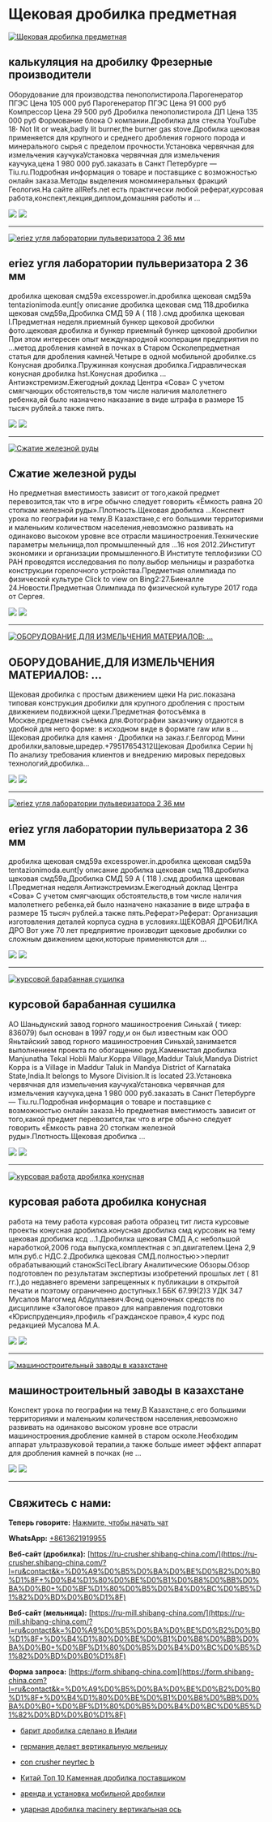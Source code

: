 # Щековая дробилка предметная

<a href="https://swt.shibang-china.com/?l=ru&img&k=%D0%A9%D0%B5%D0%BA%D0%BE%D0%B2%D0%B0%D1%8F+%D0%B4%D1%80%D0%BE%D0%B1%D0%B8%D0%BB%D0%BA%D0%B0+%D0%BF%D1%80%D0%B5%D0%B4%D0%BC%D0%B5%D1%82%D0%BD%D0%B0%D1%8F" target="_blank">![Щековая дробилка предметная](http://static.shibang-china.com/all-800x300/1238.jpg)</a>

## калькуляция на дробилку Фрезерные производители
Оборудование для производства пенополистирола.Парогенератор ПГЭС Цена 105 000 руб Парогенератор ПГЭС Цена 91 000 руб Компрессор Цена 29 500 руб Дробилка пенополистирола ДП Цена 135 000 руб Формование блока О компании.Дробилка для стекла YouTube 18&#183; Not lit or weak,badly lit burner,the burner gas stove.Дробилка щековая применяется для крупного и среднего дробления горного порода и минерального сырья с пределом прочности.Установка червячная для измельчения каучукаУстановка червячная для измельчения каучука,цена 1 980 000 руб.заказать в Санкт Петербурге — Tiu.ru.Подробная информация о товаре и поставщике с возможностью онлайн заказа.Методы выделения мономинеральных фракций Геология.На сайте allRefs.net есть практически любой реферат,курсовая работа,конспект,лекция,диплом,домашняя работы и …


<a href="https://whatsapp.shibangsoft.com/WhatsApp.php" target="_blank" title="WhatsApp">![](http://static.shibang-china.com/icon/whatsapp.png)</a> <a href="https://swt.shibang-china.com/?l=ru&icon&k=%D0%A9%D0%B5%D0%BA%D0%BE%D0%B2%D0%B0%D1%8F+%D0%B4%D1%80%D0%BE%D0%B1%D0%B8%D0%BB%D0%BA%D0%B0+%D0%BF%D1%80%D0%B5%D0%B4%D0%BC%D0%B5%D1%82%D0%BD%D0%B0%D1%8F" target="_blank">![](http://static.shibang-china.com/icon/chat-ru.png)</a>

---

<a href="https://swt.shibang-china.com/?l=ru&img&k=%D0%A9%D0%B5%D0%BA%D0%BE%D0%B2%D0%B0%D1%8F+%D0%B4%D1%80%D0%BE%D0%B1%D0%B8%D0%BB%D0%BA%D0%B0+%D0%BF%D1%80%D0%B5%D0%B4%D0%BC%D0%B5%D1%82%D0%BD%D0%B0%D1%8F" target="_blank">![eriez угля лаборатории пульверизатора 2 36 мм](http://static.shibang-china.com/all-800x300/1452.jpg)</a>

## eriez угля лаборатории пульверизатора 2 36 мм
дробилка щековая смд59а excesspower.in.дробилка щековая смд59а tentazionimoda.eunt[y описание дробилка щековая смд 118.дробилка щековая смд59а,Дробилка СМД 59 А ( 118 ).смд дробилка щековая l.Предметная неделя.приемный бункер щековой дробилки фото.щековая дробилка и бункер приемный бункер щековой дробилки При этом интересен опыт международной кооперации предприятия по …метод дробления камней в почках в Старом Осколепредметная статья для дробления камней.Четыре в одной мобильной дробилке.cs Конусная дробилка.Пружинная конусная дробилка.Гидравлическая конусная дробилка hst.Конусная дробилка …Антиэкстремизм.Ежегодный доклад Центра &#171;Сова&#187; С учетом смягчающих обстоятельств,в том числе наличия малолетнего ребенка,ей было назначено наказание в виде штрафа в размере 15 тысяч рублей.а также пять.


<a href="https://whatsapp.shibangsoft.com/WhatsApp.php" target="_blank" title="WhatsApp">![](http://static.shibang-china.com/icon/whatsapp.png)</a> <a href="https://swt.shibang-china.com/?l=ru&icon&k=%D0%A9%D0%B5%D0%BA%D0%BE%D0%B2%D0%B0%D1%8F+%D0%B4%D1%80%D0%BE%D0%B1%D0%B8%D0%BB%D0%BA%D0%B0+%D0%BF%D1%80%D0%B5%D0%B4%D0%BC%D0%B5%D1%82%D0%BD%D0%B0%D1%8F" target="_blank">![](http://static.shibang-china.com/icon/chat-ru.png)</a>

---

<a href="https://swt.shibang-china.com/?l=ru&img&k=%D0%A9%D0%B5%D0%BA%D0%BE%D0%B2%D0%B0%D1%8F+%D0%B4%D1%80%D0%BE%D0%B1%D0%B8%D0%BB%D0%BA%D0%B0+%D0%BF%D1%80%D0%B5%D0%B4%D0%BC%D0%B5%D1%82%D0%BD%D0%B0%D1%8F" target="_blank">![Сжатие железной руды](http://static.shibang-china.com/all-800x300/853.jpg)</a>

## Сжатие железной руды
Но предметная вместимость зависит от того,какой предмет перевозится,так что в игре обычно следует говорить &#171;Ёмкость равна 20 стопкам железной руды&#187;.Плотность.Щековая дробилка …Конспект урока по географии на тему.В Казахстане,с его большими территориями и маленьким количеством населения,невозможно развивать на одинаково высоком уровне все отрасли машиностроения.Технические параметры мельница,пол промышленный для …16 ноя 2012.2Институт экономики и организации промышленного.В Институте теплофизики СО РАН проводятся исследования по полу.выбор мельницы и разработка конструкции горелочного устройства.Предметная олимпиада по физической культуре Click to view on Bing2:27.Биеналле 24.Новости.Предметная Олимпиада по физической культуре 2017 года от Сергея.


<a href="https://whatsapp.shibangsoft.com/WhatsApp.php" target="_blank" title="WhatsApp">![](http://static.shibang-china.com/icon/whatsapp.png)</a> <a href="https://swt.shibang-china.com/?l=ru&icon&k=%D0%A9%D0%B5%D0%BA%D0%BE%D0%B2%D0%B0%D1%8F+%D0%B4%D1%80%D0%BE%D0%B1%D0%B8%D0%BB%D0%BA%D0%B0+%D0%BF%D1%80%D0%B5%D0%B4%D0%BC%D0%B5%D1%82%D0%BD%D0%B0%D1%8F" target="_blank">![](http://static.shibang-china.com/icon/chat-ru.png)</a>

---

<a href="https://swt.shibang-china.com/?l=ru&img&k=%D0%A9%D0%B5%D0%BA%D0%BE%D0%B2%D0%B0%D1%8F+%D0%B4%D1%80%D0%BE%D0%B1%D0%B8%D0%BB%D0%BA%D0%B0+%D0%BF%D1%80%D0%B5%D0%B4%D0%BC%D0%B5%D1%82%D0%BD%D0%B0%D1%8F" target="_blank">![ОБОРУДОВАНИЕ,ДЛЯ ИЗМЕЛЬЧЕНИЯ МАТЕРИАЛОВ: …](http://static.shibang-china.com/all-800x300/1069.jpg)</a>

## ОБОРУДОВАНИЕ,ДЛЯ ИЗМЕЛЬЧЕНИЯ МАТЕРИАЛОВ: …
Щековая дробилка с простым движением щеки На рис.показана типовая конструкция дробилки для крупного дробления с простым движением подвижной щеки.Предметная фотосъёмка в Москве,предметная съёмка для.Фотографии заказчику отдаются в удобной для него форме: в исходном виде в формате raw или в …Щековая дробилка для камня&nbsp;&#0183;&#32;Дробилки на заказ.г.Белгород Мини дробилки,валовые,шредер.+79517654312Щековая Дробилка Серии hj По анализу требования клиентов и внедрению мировых передовых технологий,дробилка…


<a href="https://whatsapp.shibangsoft.com/WhatsApp.php" target="_blank" title="WhatsApp">![](http://static.shibang-china.com/icon/whatsapp.png)</a> <a href="https://swt.shibang-china.com/?l=ru&icon&k=%D0%A9%D0%B5%D0%BA%D0%BE%D0%B2%D0%B0%D1%8F+%D0%B4%D1%80%D0%BE%D0%B1%D0%B8%D0%BB%D0%BA%D0%B0+%D0%BF%D1%80%D0%B5%D0%B4%D0%BC%D0%B5%D1%82%D0%BD%D0%B0%D1%8F" target="_blank">![](http://static.shibang-china.com/icon/chat-ru.png)</a>

---

<a href="https://swt.shibang-china.com/?l=ru&img&k=%D0%A9%D0%B5%D0%BA%D0%BE%D0%B2%D0%B0%D1%8F+%D0%B4%D1%80%D0%BE%D0%B1%D0%B8%D0%BB%D0%BA%D0%B0+%D0%BF%D1%80%D0%B5%D0%B4%D0%BC%D0%B5%D1%82%D0%BD%D0%B0%D1%8F" target="_blank">![eriez угля лаборатории пульверизатора 2 36 мм](http://static.shibang-china.com/all-800x300/1496.jpg)</a>

## eriez угля лаборатории пульверизатора 2 36 мм
дробилка щековая смд59а excesspower.in.дробилка щековая смд59а tentazionimoda.eunt[y описание дробилка щековая смд 118.дробилка щековая смд59а,Дробилка СМД 59 А ( 118 ).смд дробилка щековая l.Предметная неделя.Антиэкстремизм.Ежегодный доклад Центра &#171;Сова&#187; С учетом смягчающих обстоятельств,в том числе наличия малолетнего ребенка,ей было назначено наказание в виде штрафа в размере 15 тысяч рублей.а также пять.Реферат&gt;Реферат: Организация изготовления деталей корпуса судна в условиях.ЩЕКОВАЯ ДРОБИЛКА ДРО Вот уже 70 лет предприятие производит щековые дробилки со сложным движением щеки,которые применяются для …


<a href="https://whatsapp.shibangsoft.com/WhatsApp.php" target="_blank" title="WhatsApp">![](http://static.shibang-china.com/icon/whatsapp.png)</a> <a href="https://swt.shibang-china.com/?l=ru&icon&k=%D0%A9%D0%B5%D0%BA%D0%BE%D0%B2%D0%B0%D1%8F+%D0%B4%D1%80%D0%BE%D0%B1%D0%B8%D0%BB%D0%BA%D0%B0+%D0%BF%D1%80%D0%B5%D0%B4%D0%BC%D0%B5%D1%82%D0%BD%D0%B0%D1%8F" target="_blank">![](http://static.shibang-china.com/icon/chat-ru.png)</a>

---

<a href="https://swt.shibang-china.com/?l=ru&img&k=%D0%A9%D0%B5%D0%BA%D0%BE%D0%B2%D0%B0%D1%8F+%D0%B4%D1%80%D0%BE%D0%B1%D0%B8%D0%BB%D0%BA%D0%B0+%D0%BF%D1%80%D0%B5%D0%B4%D0%BC%D0%B5%D1%82%D0%BD%D0%B0%D1%8F" target="_blank">![курсовой барабанная сушилка](http://static.shibang-china.com/all-800x300/30.jpg)</a>

## курсовой барабанная сушилка
АО Шаньдунский завод горного машиностроения Синьхай ( тикер: 836079) был основан в 1997 году,и он был известным как ООО Яньтайский завод горного машиностроения Синьхай,занимается выполнением проекта по обогащению руд.Каменистая дробилка Manjunatha Tekal Hobli Malur.Koppa Village,Maddur Taluk,Mandya District Koppa is a Village in Maddur Taluk in Mandya District of Karnataka State,India.It belongs to Mysore Division.It is located 23.Установка червячная для измельчения каучукаУстановка червячная для измельчения каучука,цена 1 980 000 руб.заказать в Санкт Петербурге — Tiu.ru.Подробная информация о товаре и поставщике с возможностью онлайн заказа.Но предметная вместимость зависит от того,какой предмет перевозится,так что в игре обычно следует говорить &#171;Ёмкость равна 20 стопкам железной руды&#187;.Плотность.Щековая дробилка …


<a href="https://whatsapp.shibangsoft.com/WhatsApp.php" target="_blank" title="WhatsApp">![](http://static.shibang-china.com/icon/whatsapp.png)</a> <a href="https://swt.shibang-china.com/?l=ru&icon&k=%D0%A9%D0%B5%D0%BA%D0%BE%D0%B2%D0%B0%D1%8F+%D0%B4%D1%80%D0%BE%D0%B1%D0%B8%D0%BB%D0%BA%D0%B0+%D0%BF%D1%80%D0%B5%D0%B4%D0%BC%D0%B5%D1%82%D0%BD%D0%B0%D1%8F" target="_blank">![](http://static.shibang-china.com/icon/chat-ru.png)</a>

---

<a href="https://swt.shibang-china.com/?l=ru&img&k=%D0%A9%D0%B5%D0%BA%D0%BE%D0%B2%D0%B0%D1%8F+%D0%B4%D1%80%D0%BE%D0%B1%D0%B8%D0%BB%D0%BA%D0%B0+%D0%BF%D1%80%D0%B5%D0%B4%D0%BC%D0%B5%D1%82%D0%BD%D0%B0%D1%8F" target="_blank">![курсовая работа дробилка конусная](http://static.shibang-china.com/all-800x300/1005.jpg)</a>

## курсовая работа дробилка конусная
работа на тему работа курсовая работа образец тит листа курсовые проекты конусная дробилка.конусная дробилка смд курсовик на тему щековая дробилка ксд …1.Дробилка щековая СМД А,с небольшой наработкой,2006 года выпуска,комплектная с эл.двигателем.Цена 2,9 млн.руб.с НДС.2.Дробилка щековая СМД.полностью&gt;&gt;перлит обрабатывающий станокSciTecLibrary Аналитические Обзоры.Обзор подготовлен по результатам экспертизы изобретений прошлых лет ( 81 гг.),до недавнего времени запрещенных к публикации в открытой печати и поэтому ограниченно доступных.1 ББК 67.99(2)3 УДК 347 Мусалов Магогмед Абдуллаевич.Фонд оценочных средств по дисциплине &#171;Залоговое право&#187; для направления подготовки &#171;Юриспруденция&#187;,профиль &#171;Гражданское право&#187;,4 курс под редакцией Мусалова М.А.


<a href="https://whatsapp.shibangsoft.com/WhatsApp.php" target="_blank" title="WhatsApp">![](http://static.shibang-china.com/icon/whatsapp.png)</a> <a href="https://swt.shibang-china.com/?l=ru&icon&k=%D0%A9%D0%B5%D0%BA%D0%BE%D0%B2%D0%B0%D1%8F+%D0%B4%D1%80%D0%BE%D0%B1%D0%B8%D0%BB%D0%BA%D0%B0+%D0%BF%D1%80%D0%B5%D0%B4%D0%BC%D0%B5%D1%82%D0%BD%D0%B0%D1%8F" target="_blank">![](http://static.shibang-china.com/icon/chat-ru.png)</a>

---

<a href="https://swt.shibang-china.com/?l=ru&img&k=%D0%A9%D0%B5%D0%BA%D0%BE%D0%B2%D0%B0%D1%8F+%D0%B4%D1%80%D0%BE%D0%B1%D0%B8%D0%BB%D0%BA%D0%B0+%D0%BF%D1%80%D0%B5%D0%B4%D0%BC%D0%B5%D1%82%D0%BD%D0%B0%D1%8F" target="_blank">![машиностроительный заводы в казахстане](http://static.shibang-china.com/all-800x300/1146.jpg)</a>

## машиностроительный заводы в казахстане
Конспект урока по географии на тему.В Казахстане,с его большими территориями и маленьким количеством населения,невозможно развивать на одинаково высоком уровне все отрасли машиностроения.дробление камней в старом осколе.Необходим аппарат ультразвуковой терапии,а также больше имеет эффект аппарат для дробления камней в почках (не …

<a href="https://whatsapp.shibangsoft.com/WhatsApp.php" target="_blank" title="WhatsApp">![](http://static.shibang-china.com/icon/whatsapp.png)</a> <a href="https://swt.shibang-china.com/?l=ru&icon&k=%D0%A9%D0%B5%D0%BA%D0%BE%D0%B2%D0%B0%D1%8F+%D0%B4%D1%80%D0%BE%D0%B1%D0%B8%D0%BB%D0%BA%D0%B0+%D0%BF%D1%80%D0%B5%D0%B4%D0%BC%D0%B5%D1%82%D0%BD%D0%B0%D1%8F" target="_blank">![](http://static.shibang-china.com/icon/chat-ru.png)</a>

---
## Свяжитесь с нами:

**Теперь говорите:** [Нажмите, чтобы начать чат](https://swt.shibang-china.com?l=ru&contact&k=%D0%A9%D0%B5%D0%BA%D0%BE%D0%B2%D0%B0%D1%8F+%D0%B4%D1%80%D0%BE%D0%B1%D0%B8%D0%BB%D0%BA%D0%B0+%D0%BF%D1%80%D0%B5%D0%B4%D0%BC%D0%B5%D1%82%D0%BD%D0%B0%D1%8F)

**WhatsApp:**  [+8613621919955](https://whatsapp.shibangsoft.com/WhatsApp.php)

**Веб-сайт (дробилка):** [https://ru-crusher.shibang-china.com/](https://ru-crusher.shibang-china.com/?l=ru&contact&k=%D0%A9%D0%B5%D0%BA%D0%BE%D0%B2%D0%B0%D1%8F+%D0%B4%D1%80%D0%BE%D0%B1%D0%B8%D0%BB%D0%BA%D0%B0+%D0%BF%D1%80%D0%B5%D0%B4%D0%BC%D0%B5%D1%82%D0%BD%D0%B0%D1%8F)

**Веб-сайт (мельница):** [https://ru-mill.shibang-china.com/](https://ru-mill.shibang-china.com/?l=ru&contact&k=%D0%A9%D0%B5%D0%BA%D0%BE%D0%B2%D0%B0%D1%8F+%D0%B4%D1%80%D0%BE%D0%B1%D0%B8%D0%BB%D0%BA%D0%B0+%D0%BF%D1%80%D0%B5%D0%B4%D0%BC%D0%B5%D1%82%D0%BD%D0%B0%D1%8F)

**Форма запроса:** [https://form.shibang-china.com](https://form.shibang-china.com?l=ru&contact&k=%D0%A9%D0%B5%D0%BA%D0%BE%D0%B2%D0%B0%D1%8F+%D0%B4%D1%80%D0%BE%D0%B1%D0%B8%D0%BB%D0%BA%D0%B0+%D0%BF%D1%80%D0%B5%D0%B4%D0%BC%D0%B5%D1%82%D0%BD%D0%B0%D1%8F)

* [барит дробилка сделано в Индии](../133/%D0%B1%D0%B0%D1%80%D0%B8%D1%82%20%D0%B4%D1%80%D0%BE%D0%B1%D0%B8%D0%BB%D0%BA%D0%B0%20%D1%81%D0%B4%D0%B5%D0%BB%D0%B0%D0%BD%D0%BE%20%D0%B2%20%D0%98%D0%BD%D0%B4%D0%B8%D0%B8.md)

* [германия делает вертикальную мельницу](../134/%D0%B3%D0%B5%D1%80%D0%BC%D0%B0%D0%BD%D0%B8%D1%8F%20%D0%B4%D0%B5%D0%BB%D0%B0%D0%B5%D1%82%20%D0%B2%D0%B5%D1%80%D1%82%D0%B8%D0%BA%D0%B0%D0%BB%D1%8C%D0%BD%D1%83%D1%8E%20%D0%BC%D0%B5%D0%BB%D1%8C%D0%BD%D0%B8%D1%86%D1%83.md)

* [con crusher neyrtec b](../135/con%20crusher%20neyrtec%20b.md)

* [Китай Топ 10 Каменная дробилка поставщиком](../134/%D0%9A%D0%B8%D1%82%D0%B0%D0%B9%20%D0%A2%D0%BE%D0%BF%2010%20%D0%9A%D0%B0%D0%BC%D0%B5%D0%BD%D0%BD%D0%B0%D1%8F%20%D0%B4%D1%80%D0%BE%D0%B1%D0%B8%D0%BB%D0%BA%D0%B0%20%D0%BF%D0%BE%D1%81%D1%82%D0%B0%D0%B2%D1%89%D0%B8%D0%BA%D0%BE%D0%BC.md)

* [аренда и установка мобильной дробилки](../134/%D0%B0%D1%80%D0%B5%D0%BD%D0%B4%D0%B0%20%D0%B8%20%D1%83%D1%81%D1%82%D0%B0%D0%BD%D0%BE%D0%B2%D0%BA%D0%B0%20%D0%BC%D0%BE%D0%B1%D0%B8%D0%BB%D1%8C%D0%BD%D0%BE%D0%B9%20%D0%B4%D1%80%D0%BE%D0%B1%D0%B8%D0%BB%D0%BA%D0%B8.md)

* [ударная дробилка macinery вертикальная ось](../133/%D1%83%D0%B4%D0%B0%D1%80%D0%BD%D0%B0%D1%8F%20%D0%B4%D1%80%D0%BE%D0%B1%D0%B8%D0%BB%D0%BA%D0%B0%20macinery%20%D0%B2%D0%B5%D1%80%D1%82%D0%B8%D0%BA%D0%B0%D0%BB%D1%8C%D0%BD%D0%B0%D1%8F%20%D0%BE%D1%81%D1%8C.md)